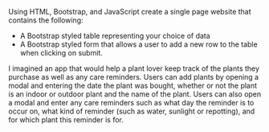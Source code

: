 Using HTML, Bootstrap, and JavaScript create a single page website that contains the following:
 - A Bootstrap styled table representing your choice of data
 - A Bootstrap styled form that allows a user to add a new row to the table when clicking on submit.

I imagined an app that would help a plant lover keep track of the plants they purchase as well as any care reminders. Users can
add plants by opening a modal and entering the date the plant was bought, whether or not the plant is an indoor or outdoor plant and the name
of the plant. Users can also open a modal and enter any care reminders such as what day the reminder is to occur on, what kind of reminder (such as water,
sunlight or repotting), and for which plant this reminder is for. 
